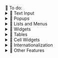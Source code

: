<summary> 🔗 To do:</summary>

</details>

<details>
<summary> 🎯 Text Input</summary>

    Basic Text: Verify input and retrieval of text in basic text field
        Navigate to the GWT Project Showcase base URL.
        Navigate to the "Basic Text" section.
        Enter text into the text field, submit the text, and verify the entered text is displayed below the input field.

    Rich Text: Verify formatting and input in rich text editor
        Navigate to the GWT Project Showcase base URL.
        Navigate to the "Rich Text" section.
        Enter and format text in the rich text editor, submit the text, and verify the formatted text is displayed below the editor.

</details> 

<details>
<summary> 🎯 Popups</summary>

    Basic Popup: Check popup message is displayed, then close it and check it is hidden
        Navigate to the GWT Project Showcase base URL.
        Navigate to the "Basic Popup" section.
        Click on the "Show Popup" button, verify the popup message is displayed, close the popup, and check that the popup is no longer visible.

    Basic Popup: Check the image is opened in a new popup modal window and close it, then check the modal window is hidden (check width and height of the modal window)
        Navigate to the GWT Project Showcase base URL.
        Navigate to the "Basic Popup" section.
        Click on the thumbnail image, verify an image is displayed in a new popup modal window with the correct width and height, close the modal window, and check that the modal window is no longer visible.

    Digital Box: Check the sample DialogBox is displayed, then close it by clicking on Close button and check it is hidden
        Navigate to the GWT Project Showcase base URL.
        Navigate to the "Digital Box" section.
        Click on the "Show Dialog" button, verify the DialogBox is displayed, close the DialogBox by clicking the "Close" button, and check that the DialogBox is no longer visible.

</details>

</details>

<details>
<summary> 🎯 Lists and Menus</summary>

    Menu Bar: Click menu item and verify popup message is displayed
        Navigate to the GWT Project Showcase base URL.
        Navigate to the "Menu Bar" section.
        Click on a menu item, and verify the corresponding popup message is displayed.

</details>
</details>

<details>
<summary> 🎯 Widgets</summary>

    Checkbox: Verify checking and unchecking functionality
        Navigate to the GWT Project Showcase base URL.
        Navigate to the "Checkbox" section.
        Check and uncheck the checkboxes, verifying that the state of each checkbox changes accordingly.

    Radio Button: Verify selecting and toggling radio buttons
        Navigate to the GWT Project Showcase base URL.
        Navigate to the "Radio Button" section.
        Select different radio buttons, verifying that only one radio button can be selected at a time.

    Basic Button: Verify button click triggers the expected action
        Navigate to the GWT Project Showcase base URL.
        Navigate to the "Basic Button" section.
        Click the button, and verify the expected action is triggered (e.g., a message is displayed or a new element appears on the page).

    File Upload: Verify successful file upload and confirmation message
        Navigate to the GWT Project Showcase base URL.
        Navigate to the "File Upload" section.
        Upload a file, and verify a confirmation message is displayed after the successful upload.

    Hyperlink Redirection: Verify navigation to the target URL on hyperlink click
        Navigate to the GWT Project Showcase base URL.
        Navigate to the "Hyperlink" section.
        Click on the hyperlink, and verify that the browser navigates to the target URL.

</details>

<details>
<summary> 🎯 Tables</summary>

    Flex Table: Add a row and verify the row count increases
        Navigate to the GWT Project Showcase base URL.
        Navigate to the "Flex Table" section.
        Click the "Add a row" button and verify that a new row is added to the table and the row count increases.

    Flex Table: Remove a row and verify the row count decreases
        Navigate to the GWT Project Showcase base URL.
        Navigate to the "Flex Table" section.
        Click the "Remove a row" button and verify that the selected row is removed from the table and the row count decreases.

</details>

<details>
<summary> 🎯 Cell Widgets</summary>

    Cell List: Validate selected user info is displayed correctly
        Navigate to the GWT Project Showcase base URL.
        Navigate to the "Cell List" section.
        Select a user from the list and verify that the user's information is displayed correctly below the list.

    Cell List: Generate 50 contacts and verify the list count increases
        Navigate to the GWT Project Showcase base URL.
        Navigate to the "Cell List" section.
        Click the "Generate 50 more contacts" button and verify that 50 new contacts are added to the list and the list count increases.

    Cell Table: Modify data in a row and validate the modified row is checked
        Navigate to the GWT Project Showcase base URL.
        Navigate to the "Cell Table" section.
        Modify data in a row, submit the changes, and verify that the modified row is checked.

    Cell Sampler: Modify a row and verify the displayed text after clicking "Click Me" button
        Navigate to the GWT Project Showcase base URL.
        Navigate to the "Cell Sampler" section.
        Modify data in a row, click the "Click Me" button, and verify that the displayed text below the button is updated according to the changes made.

</details>

<details>
<summary> 🎯 Internationalization</summary>

    Date Time Format: Verify the formatted value matches the expected regex pattern
        Navigate to the GWT Project Showcase base URL.
        Navigate to the "Date Time Format" section.
        Input a date and time value, and verify that the formatted value displayed matches the expected regex pattern.

</details>

<details>
<summary> 🎯 Other Features</summary>

    Cookies: Add a new cookie and verify it is stored
        Navigate to the GWT Project Showcase base URL.
        Navigate to the "Cookies" section.
        Add a new cookie with a specified name and value, and verify that the cookie is stored in the browser.

    Cookies: Delete a cookie and verify it is removed
        Navigate to the GWT Project Showcase base URL.
        Navigate to the "Cookies" section.
        Delete a previously created cookie by its name and verify that the cookie is removed from the browser.

</details>
